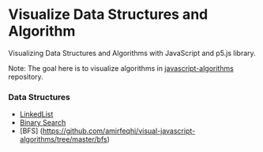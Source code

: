 # Visualize Data Structures and Algorithm

Visualizing Data Structures and Algorithms with JavaScript and p5.js library.

Note: The goal here is to visualize algorithms in [javascript-algorithms
](https://github.com/trekhleb/javascript-algorithms) repository.

### Data Structures

* [LinkedList](https://github.com/amirfeqhi/visual-javascript-algorithms/tree/master/linked-list)
* [Binary Search](https://github.com/amirfeqhi/visual-javascript-algorithms/tree/master/binary-tree)
* [BFS] (https://github.com/amirfeqhi/visual-javascript-algorithms/tree/master/bfs)
